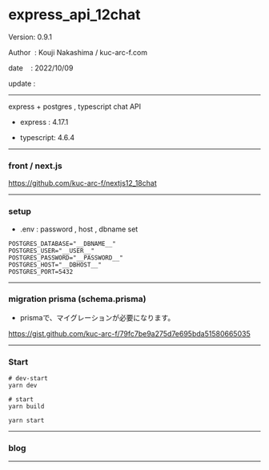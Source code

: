 ﻿# express_api_12chat

 Version: 0.9.1

 Author  : Kouji Nakashima / kuc-arc-f.com

 date    : 2022/10/09

 update :

***

express + postgres , typescript chat API 

* express : 4.17.1

* typescript: 4.6.4

***
### front / next.js

https://github.com/kuc-arc-f/nextjs12_18chat

***
### setup

* .env : password , host , dbname set

```
POSTGRES_DATABASE="__DBNAME__"
POSTGRES_USER="__USER__"
POSTGRES_PASSWORD="__PASSWORD__"
POSTGRES_HOST="__DBHOST__"
POSTGRES_PORT=5432
```

***
### migration prisma (schema.prisma)

* prismaで、マイグレーションが必要になります。

https://gist.github.com/kuc-arc-f/79fc7be9a275d7e695bda51580665035

***
### Start

```
# dev-start
yarn dev

# start
yarn build

yarn start

```
***
### blog

***

